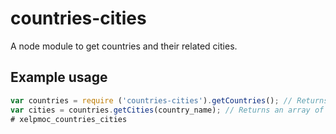 # countries-cities 
A node module to get countries and their related cities.

## Example usage

``` javascript
var countries = require ('countries-cities').getCountries(); // Returns an array of country names.
var cities = countries.getCities(country_name); // Returns an array of city names of the particualr country.
# xelpmoc_countries_cities
